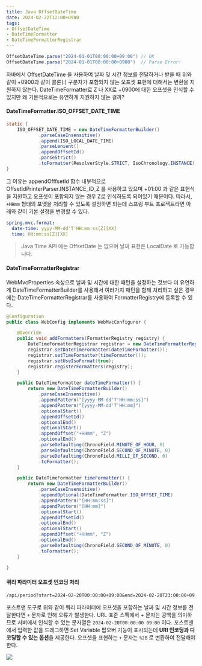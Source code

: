 ```yaml
---
title: Java OffsetDateTime
date: 2024-02-22T12:00+0900
tags:
- OffsetDateTime
- DateTimeFormatter
- DateTimeFormatterRegistrar
---
```


```java
OffsetDateTime.parse("2024-01-01T00:00:00+09:00") // OK 
OffsetDateTime.parse("2024-01-01T00:00:00+0900")  // Parse Error! 
```

자바에서 OffsetDateTime 을 사용하여 날짜 및 시간 정보를 전달하거나 받을 때 위와 같이 +0900과 같이 콜론(:) 구분자가 포함되지 않는 오프셋 표현에 대해서는 변환을 지원하지 않는다. DateTimeFormatter로 Z 나 XX로 +0900에 대한 오프셋을 인식할 수 있지만 왜 기본적으로는 유연하게 지원하지 않는 걸까?

#### DateTimeFormatter.ISO_OFFSET_DATE_TIME

```java DateTimeFormatter
static {
    ISO_OFFSET_DATE_TIME = new DateTimeFormatterBuilder()
            .parseCaseInsensitive()
            .append(ISO_LOCAL_DATE_TIME)
            .parseLenient()
            .appendOffsetId()
            .parseStrict()
            .toFormatter(ResolverStyle.STRICT, IsoChronology.INSTANCE);
}
```

그 이유는 appendOfffsetId 함수 내부적으로 OffsetIdPrinterParser.INSTANCE_ID_Z 를 사용하고 있으며 +01:00 과 같은 표현식을 지원하고 오프셋이 포함되지 않는 경우 Z로 인식하도록 되어있기 때문이다. 따라서, `+HHmm` 형태의 포맷을 처리할 수 있도록 설정하면 되는데 스프링 부트 프로젝트라면 아래와 같이 기본 설정을 변경할 수 있다.

```yml application.yml
spring.mvc.format:
  date-time: yyyy-MM-dd'T'HH:mm:ss[Z][XX]
  time: HH:mm:ss[Z][XX]
```

> Java Time API 에는 OffsetDate 는 없으며 날짜 표현은 LocalDate 로 가능합니다.

#### DateTimeFormatterRegistrar

WebMvcProperties 속성으로 날짜 및 시간에 대한 패턴을 설정하는 것보다 더 유연하게 DateTimeFormatterBuilder를 사용해서 여러가지 패턴을 함께 처리하고 싶은 경우에는 DateTimeFormatterRegistrar를 사용하여 FormatterRegistry에 등록할 수 있다.

```java
@Configuration
public class WebConfig implements WebMvcConfigurer {

    @Override
    public void addFormatters(FormatterRegistry registry) {
        DateTimeFormatterRegistrar registrar = new DateTimeFormatterRegistrar();
        registrar.setDateTimeFormatter(dateTimeFormatter());
        registrar.setTimeFormatter(timeFormatter());
        registrar.setUseIsoFormat(true);
        registrar.registerFormatters(registry);
    }

    public DateTimeFormatter dateTimeFormatter() {
        return new DateTimeFormatterBuilder()
            .parseCaseInsensitive()
            .appendPattern("[yyyy-MM-dd'T'HH:mm:ss]")
            .appendPattern("[yyyy-MM-dd'T'HH:mm]")
            .optionalStart()
            .appendOffsetId()
            .optionalEnd()
            .optionalStart()
            .appendOffset("+HHmm", "Z")
            .optionalEnd()
            .parseDefaulting(ChronoField.MINUTE_OF_HOUR, 0)
            .parseDefaulting(ChronoField.SECOND_OF_MINUTE, 0)
            .parseDefaulting(ChronoField.MILLI_OF_SECOND, 0)
            .toFormatter();
    }

    public DateTimeFormatter timeFormatter() {
        return new DateTimeFormatterBuilder()
            .parseCaseInsensitive()
            .appendOptional(DateTimeFormatter.ISO_OFFSET_TIME)
            .appendPattern("[HH:mm:ss]")
            .appendPattern("[HH:mm]")
            .optionalStart()
            .appendOffsetId()
            .optionalEnd()
            .optionalStart()
            .appendOffset("+HHmm", "Z")
            .optionalEnd()
            .parseDefaulting(ChronoField.SECOND_OF_MINUTE, 0)
            .toFormatter();
    }

}
```

#### 쿼리 파라미터 오프셋 인코딩 처리

```txt
/api/period?start=2024-02-20T00:00:00+09:00&end=2024-02-20T23:00:00+09:00
```

포스트맨 도구로 위와 같이 쿼리 파라미터에 오프셋을 포함하는 날짜 및 시간 정보를 전달한다면 `+` 문자로 인해 오류가 발생한다. URL 표준 스펙에서 + 문자는 공백을 의미하므로 서버에서 인식할 수 있는 문자열은 `2024-02-20T00:00:00 09:00` 이다. 포스트맨에서 입력한 값을 드래그하면 Set Variable 팝오버 기능이 표시되는데 **URI 인코딩과 디코딩할 수 있는 옵션**을 제공한다. 오프셋을 표현하는 `+` 문자는 `%2B` 로 변환하여 전달해야한다.

![](https://file.okky.kr/images/1708432889280.png)
